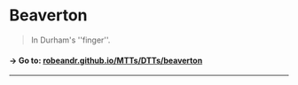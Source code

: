 # Beaverton
> In Durham's ''finger''. 

#### → Go to: [robeandr.github.io/MTTs/DTTs/beaverton](../../MTTs/DTTs/beaverton.html)
<script type="text/javascript">
	location = "../../MTTs/DTTs/beaverton.html";
</script>
***